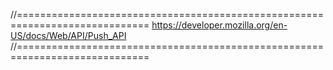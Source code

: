 //=============================================================================
https://developer.mozilla.org/en-US/docs/Web/API/Push_API
//=============================================================================
